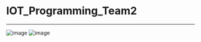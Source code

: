 # IOT_Programming_Team2 #
-----
![image](https://github.com/yongsnote/IOT_Programming_Team2/assets/127083633/2635556e-97ff-426d-9f7e-74267ba307bf)
![image](https://github.com/yongsnote/IOT_Programming_Team2/assets/127083633/94b8dead-bd8b-42cb-9f04-5263bfa3757d)

